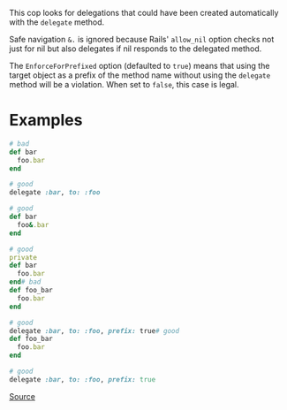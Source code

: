 
This cop looks for delegations that could have been created
automatically with the `delegate` method.

Safe navigation `&.` is ignored because Rails' `allow_nil`
option checks not just for nil but also delegates if nil
responds to the delegated method.

The `EnforceForPrefixed` option (defaulted to `true`) means that
using the target object as a prefix of the method name
without using the `delegate` method will be a violation.
When set to `false`, this case is legal.

# Examples

```ruby
# bad
def bar
  foo.bar
end

# good
delegate :bar, to: :foo

# good
def bar
  foo&.bar
end

# good
private
def bar
  foo.bar
end# bad
def foo_bar
  foo.bar
end

# good
delegate :bar, to: :foo, prefix: true# good
def foo_bar
  foo.bar
end

# good
delegate :bar, to: :foo, prefix: true
```

[Source](http://www.rubydoc.info/gems/rubocop/RuboCop/Cop/Rails/Delegate)
